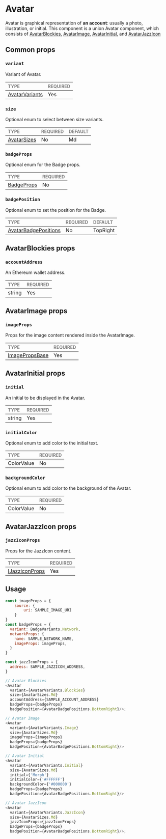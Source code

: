 # Avatar

Avatar is graphical representation of **an account**: usually a photo, illustration, or initial.
This component is a union Avatar component, which consists of [AvatarBlockies](./variants/AvatarBlockies/AvatarBlockies.tsx), [AvatarImage](./variants/AvatarImage/AvatarImage.tsx), [AvatarInitial](./variants/AvatarInitial/AvatarInitial.tsx), and [AvatarJazzIcon](./variants/AvatarJazzIcon/AvatarJazzIcon.tsx)

## Common props

### `variant`

Variant of Avatar.

| <span style="color:gray;font-size:14px">TYPE</span> | <span style="color:gray;font-size:14px">REQUIRED</span> |
| :-------------------------------------------------- | :------------------------------------------------------ |
| [AvatarVariants](./Avatar.types.ts)                                              | Yes                                                     |

### `size`

Optional enum to select between size variants.

| <span style="color:gray;font-size:14px">TYPE</span> | <span style="color:gray;font-size:14px">REQUIRED</span> | <span style="color:gray;font-size:14px">DEFAULT</span> |
| :-------------------------------------------------- | :------------------------------------------------------ | :----------------------------------------------------- |
| [AvatarSizes](./Avatar.types.ts)          | No                                                     | Md                                                     |

### `badgeProps` 

Optional enum for the Badge props.

| <span style="color:gray;font-size:14px">TYPE</span> | <span style="color:gray;font-size:14px">REQUIRED</span> |
| :-------------------------------------------------- | :------------------------------------------------------ |
| [BadgeProps](../../Badges/Badge/Badge.tsx)                                      | No                                                     |

### `badgePosition`

Optional enum to set the position for the Badge.

| <span style="color:gray;font-size:14px">TYPE</span> | <span style="color:gray;font-size:14px">REQUIRED</span> | <span style="color:gray;font-size:14px">DEFAULT</span> |
| :-------------------------------------------------- | :------------------------------------------------------ | :----------------------------------------------------- |
| [AvatarBadgePositions](./Avatar.types.ts)          | No                                                     | TopRight

## AvatarBlockies props

### `accountAddress`

An Ethereum wallet address.

| <span style="color:gray;font-size:14px">TYPE</span> | <span style="color:gray;font-size:14px">REQUIRED</span> |
| :-------------------------------------------------- | :------------------------------------------------------ |
| string                                              | Yes                                                     |

## AvatarImage props

### `imageProps`

Props for the image content rendered inside the AvatarImage.

| <span style="color:gray;font-size:14px">TYPE</span> | <span style="color:gray;font-size:14px">REQUIRED</span> |
| :-------------------------------------------------- | :------------------------------------------------------ |
| [ImagePropsBase](https://reactnative.dev/docs/images)                                              | Yes                                                      |

## AvatarInitial props

### `initial`

An initial to be displayed in the Avatar.

| <span style="color:gray;font-size:14px">TYPE</span> | <span style="color:gray;font-size:14px">REQUIRED</span> |
| :-------------------------------------------------- | :------------------------------------------------------ |
| string                                              | Yes                                                      |

### `initialColor`

Optional enum to add color to the initial text.

| <span style="color:gray;font-size:14px">TYPE</span> | <span style="color:gray;font-size:14px">REQUIRED</span> |
| :-------------------------------------------------- | :------------------------------------------------------ |
| ColorValue                                              | No                                                     |

### `backgroundColor`

Optional enum to add color to the background of the Avatar.

| <span style="color:gray;font-size:14px">TYPE</span> | <span style="color:gray;font-size:14px">REQUIRED</span> |
| :-------------------------------------------------- | :------------------------------------------------------ |
| ColorValue                                              | No                                                     |

## AvatarJazzIcon props

### `jazzIconProps`

Props for the JazzIcon content.

| <span style="color:gray;font-size:14px">TYPE</span> | <span style="color:gray;font-size:14px">REQUIRED</span> |
| :-------------------------------------------------- | :------------------------------------------------------ |
| [IJazziconProps](https://www.npmjs.com/package/react-native-jazzicon)                                              | Yes                                                     |

## Usage

```javascript
const imageProps = {
    source: {
        uri: SAMPLE_IMAGE_URI
    }
}
const badgeProps = {
  variant: BadgeVariants.Network,
  networkProps: {
    name: SAMPLE_NETWORK_NAME,
    imageProps: imageProps,
  }
}

const jazzIconProps = {
  address: SAMPLE_JAZZICON_ADDRESS,
}

// Avatar Blockies
<Avatar
  variant={AvatarVariants.Blockies}
  size={AvatarSizes.Md}
  accountAddress={SAMPLE_ACCOUNT_ADDRESS}
  badgeProps={badgeProps}
  badgePosition={AvatarBadgePositions.BottomRight}/>;

// Avatar Image
<Avatar
  variant={AvatarVariants.Image}
  size={AvatarSizes.Md}
  imageProps={imageProps}
  badgeProps={badgeProps}
  badgePosition={AvatarBadgePositions.BottomRight}/>

// Avatar Initial
<Avatar
  variant={AvatarVariants.Initial}
  size={AvatarSizes.Md}
  initial={'Morph'} 
  initialColor={'#FFFFFF'}
  backgroundColor={'#000000'}
  badgeProps={badgeProps}
  badgePosition={AvatarBadgePositions.BottomRight}/>

// Avatar JazzIcon
<Avatar 
  variant={AvatarVariants.JazzIcon}
  size={AvatarSizes.Md}
  jazzIconProps={jazzIconProps}
  badgeProps={badgeProps}
  badgePosition={AvatarBadgePositions.BottomRight}/>;
```

